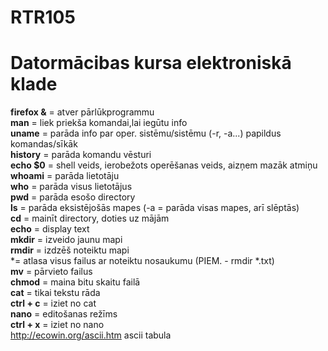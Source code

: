 # RTR105
# Datormācibas kursa elektroniskā klade
**firefox &** = atver pārlūkprogrammu  
**man** = liek priekša komandai,lai iegūtu info  
**uname** = parāda info par oper. sistēmu/sistēmu (-r, -a...) papildus komandas/sīkāk  
**history** = parāda komandu vēsturi  
**echo $0** = shell veids, ierobežots operēšanas veids, aizņem mazāk atmiņu  
**whoami** = parāda lietotāju  
**who** = parāda visus lietotājus  
**pwd** = parāda esošo directory  
**ls** = parāda eksistējošās mapes (-a = parāda visas mapes, arī slēptās)  
**cd** = mainīt directory, doties uz mājām  
**echo** = display text  
**mkdir** = izveido jaunu mapi  
**rmdir** = izdzēš noteiktu mapi  
*= atlasa visus failus ar noteiktu nosaukumu (PIEM. - rmdir *.txt)  
**mv** = pārvieto failus  
**chmod** = maina bitu skaitu failā  
**cat** = tikai tekstu rāda  
**ctrl + c** = iziet no cat  
**nano** = editošanas režīms  
**ctrl + x** = iziet no nano  
http://ecowin.org/ascii.htm ascii tabula





